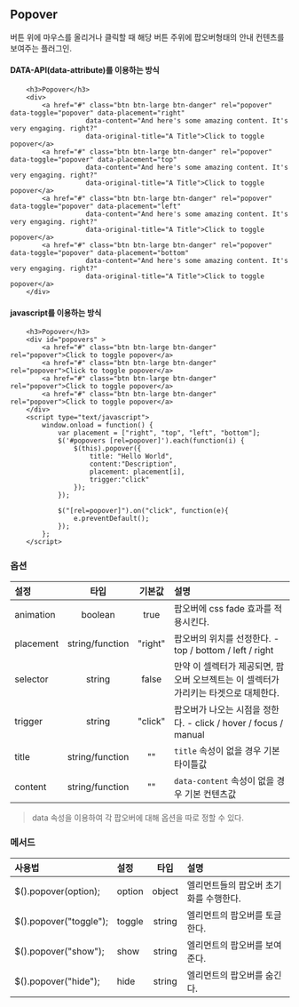 <!--
layout: 'post'
section: 'Cornerstone Framework'
title: '팝오버'
outline: '버튼 위에 마우스를 올리거나 클릭할 때 해당 버튼 주위에 팝오버형태의 안내 컨텐츠를 보여주는 플러그인. data-attribute를 이용하는 방식. javascript를 이용하는 방식...'
date: '2012-11-16'
tagstr: 'widget'
order: '[4, 3, 6]'
thumbnail: '4.3.06.pop_over.png'
-->

## Popover
버튼 위에 마우스를 올리거나 클릭할 때 해당 버튼 주위에 팝오버형태의 안내 컨텐츠를 보여주는 플러그인.

#### DATA-API(data-attribute)를 이용하는 방식


``` cm
    <h3>Popover</h3>
    <div>
        <a href="#" class="btn btn-large btn-danger" rel="popover" data-toggle="popover" data-placement="right"
                   data-content="And here's some amazing content. It's very engaging. right?"
                   data-original-title="A Title">Click to toggle popover</a>
        <a href="#" class="btn btn-large btn-danger" rel="popover" data-toggle="popover" data-placement="top"
                   data-content="And here's some amazing content. It's very engaging. right?"
                   data-original-title="A Title">Click to toggle popover</a>
        <a href="#" class="btn btn-large btn-danger" rel="popover" data-toggle="popover" data-placement="left"
                   data-content="And here's some amazing content. It's very engaging. right?"
                   data-original-title="A Title">Click to toggle popover</a>
        <a href="#" class="btn btn-large btn-danger" rel="popover" data-toggle="popover" data-placement="bottom"
                   data-content="And here's some amazing content. It's very engaging. right?"
                   data-original-title="A Title">Click to toggle popover</a>
    </div>
```

#### javascript를 이용하는 방식

``` cm
    <h3>Popover</h3>
    <div id="popovers" >
        <a href="#" class="btn btn-large btn-danger" rel="popover">Click to toggle popover</a>
        <a href="#" class="btn btn-large btn-danger" rel="popover">Click to toggle popover</a>
        <a href="#" class="btn btn-large btn-danger" rel="popover">Click to toggle popover</a>
        <a href="#" class="btn btn-large btn-danger" rel="popover">Click to toggle popover</a>
    </div>
    <script type="text/javascript">
	    window.onload = function() {
            var placement = ["right", "top", "left", "bottom"];
            $('#popovers [rel=popover]').each(function(i) {
                $(this).popover({
                    title: "Hello World",
                    content:"Description",
                    placement: placement[i],
                    trigger:"click"
                });
            });

            $("[rel=popover]").on("click", function(e){
                e.preventDefault();
            });
        };
    </script>
```

### 옵션
설정 | 타입 | 기본값 | 설명
:-- | :-: | :-: | :--
animation | boolean | true | 팝오버에 css fade 효과를 적용시킨다.
placement | string/function | "right" | 팝오버의 위치를 선정한다. - top / bottom / left / right
selector | string | false | 만약 이 셀렉터가 제공되면, 팝오버 오브젝트는 이 셀렉터가 가리키는 타겟으로 대체한다.
trigger | string | "click" | 팝오버가 나오는 시점을 정한다. - click / hover / focus / manual
title | string/function | "" | `title` 속성이 없을 경우 기본 타이틀값
content | string/function | "" | `data-content` 속성이 없을 경우 기본 컨텐츠값


> data 속성을 이용하여 각 팝오버에 대해 옵션을 따로 정할 수 있다.

### 메서드

사용법 | 설정 | 타입 | 설명
:-- | :-- | :-: | :--
$().popover(option); | option | object | 엘리먼트들의 팝오버 초기화를 수행한다.
$().popover("toggle"); | toggle | string | 엘리먼트의 팝오버를 토글한다.
$().popover("show"); | show | string | 엘리먼트의 팝오버를 보여준다.
$().popover("hide"); | hide | string | 엘리먼트의 팝오버를 숨긴다.